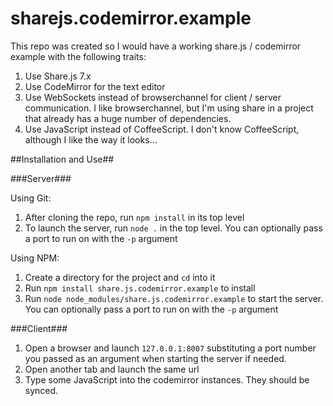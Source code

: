 sharejs.codemirror.example
==========================

This repo was created so I would have a working share.js / codemirror example with the following traits:

1. Use Share.js 7.x
2. Use CodeMirror for the text editor
3. Use WebSockets instead of browserchannel for client / server communication. I like browserchannel, 
but I'm using share in a project that already has a huge number of dependencies.
4. Use JavaScript instead of CoffeeScript. I don't know CoffeeScript, although I like the way it looks...

##Installation and Use##

###Server###

Using Git:

1. After cloning the repo, run `npm install` in its top level
2. To launch the server, run `node .` in the top level. You can optionally pass a port to run on with the `-p` argument

Using NPM:

1. Create a directory for the project and `cd` into it
2. Run `npm install share.js.codemirror.example` to install
3. Run `node node_modules/share.js.codemirror.example` to start the server. You can optionally pass a port to run on with the `-p` argument

###Client###

1. Open a browser and launch `127.0.0.1:8007` substituting a port number you passed as an argument when starting the server if needed.
2. Open another tab and launch the same url
3. Type some JavaScript into the codemirror instances. They should be synced.